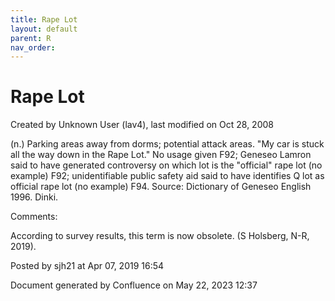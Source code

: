 ```yaml
---
title: Rape Lot
layout: default
parent: R
nav_order:
---
```


# Rape Lot

Created by  Unknown User (lav4), last modified on Oct 28, 2008

(n.) Parking areas away from dorms; potential attack areas. &quot;My car is stuck all the way down in the Rape Lot.&quot; No usage given F92; Geneseo Lamron said to have generated controversy on which lot is the &quot;official&quot; rape lot (no example) F92; unidentifiable public safety aid said to have identifies Q lot as official rape lot (no example) F94. Source: Dictionary of Geneseo English 1996. Dinki.

Comments:

According to survey results, this term is now obsolete. (S Holsberg, N-R, 2019).

Posted by sjh21 at Apr 07, 2019 16:54

Document generated by Confluence on May 22, 2023 12:37


